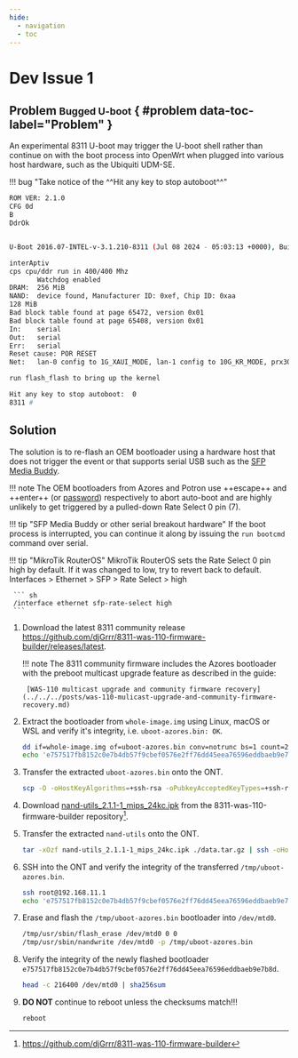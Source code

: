 ```yaml
---
hide:
  - navigation
  - toc
---
```


# Dev Issue 1

## Problem <small>Bugged U-boot</small> { #problem data-toc-label="Problem" }

An experimental 8311 U-boot may trigger the U-boot shell rather than continue on with the boot process into
OpenWrt when plugged into various host hardware, such as the Ubiquiti UDM-SE.

!!! bug "Take notice of the ^^Hit any key to stop autoboot^^"

``` sh
ROM VER: 2.1.0
CFG 0d
B
DdrOk


U-Boot 2016.07-INTEL-v-3.1.210-8311 (Jul 08 2024 - 05:03:13 +0000), Build: prx126-sfp-qspi-nand-8311

interAptiv
cps cpu/ddr run in 400/400 Mhz
       Watchdog enabled
DRAM:  256 MiB
NAND:  device found, Manufacturer ID: 0xef, Chip ID: 0xaa
128 MiB
Bad block table found at page 65472, version 0x01
Bad block table found at page 65408, version 0x01
In:    serial
Out:   serial
Err:   serial
Reset cause: POR RESET
Net:   lan-0 config to 1G_XAUI_MODE, lan-1 config to 10G_KR_MODE, prx300-eth

run flash_flash to bring up the kernel

Hit any key to stop autoboot:  0
8311 #
```

## Solution

The solution is to re-flash an OEM bootloader using a hardware host that does not trigger the event or that supports
serial USB such as the [SFP Media Buddy].

 [SFP Media Buddy]: https://whinis.com/sfp-buddy/

!!! note
    The OEM bootloaders from Azores and Potron use ++escape++ and ++enter++ (or [password]) respectively to abort
    auto-boot and are highly unlikely to get triggered by a pulled-down Rate Select 0 pin (7).

 [password]: x-onu-sfpp.md#bootloader

!!! tip "SFP Media Buddy or other serial breakout hardware"
    If the boot process is interrupted, you can continue it along by issuing the `run bootcmd` command over serial.

!!! tip "MikroTik RouterOS"
    MikroTik RouterOS sets the Rate Select 0 pin high by default. If it was changed to low, try to revert back to default.
    Interfaces > Ethernet > SFP > Rate Select > high

     ``` sh
     /interface ethernet sfp-rate-select high
     ```

1. Download the latest 8311 community release <https://github.com/djGrrr/8311-was-110-firmware-builder/releases/latest>.

    !!! note
        The 8311 community firmware includes the Azores bootloader with the preboot multicast upgrade feature as
        described in the guide:

        [WAS-110 multicast upgrade and community firmware recovery](../../../posts/was-110-mulicast-upgrade-and-community-firmware-recovery.md)

2. Extract the bootloader from `whole-image.img` using Linux, macOS or WSL and verify it's integrity, i.e. `uboot-azores.bin: OK`.

    ``` sh
    dd if=whole-image.img of=uboot-azores.bin conv=notrunc bs=1 count=216400
    echo 'e757517fb8152c0e7b4db57f9cbef0576e2ff76dd45eea76596eddbaeb9e7b8d uboot-azores.bin' | sha256sum -c
    ```

3. Transfer the extracted `uboot-azores.bin` onto the ONT.

    ``` sh
    scp -O -oHostKeyAlgorithms=+ssh-rsa -oPubkeyAcceptedKeyTypes=+ssh-rsa uboot-azores.bin root@192.168.11.1:/tmp/
    ```

4. Download [nand-utils_2.1.1-1_mips_24kc.ipk](https://github.com/djGrrr/8311-was-110-firmware-builder/blob/master/packages/common/nand-utils_2.1.1-1_mips_24kc.ipk)
   from the 8311-was-110-firmware-builder repository[^1].

5. Transfer the extracted `nand-utils` onto the ONT.

    ``` sh
    tar -xOzf nand-utils_2.1.1-1_mips_24kc.ipk ./data.tar.gz | ssh -oHostKeyAlgorithms=+ssh-rsa -oPubkeyAcceptedKeyTypes=+ssh-rsa root@192.168.11.1 'tar -xzf - -C /tmp/'
    ```

6. SSH into the ONT and verify the integrity of the transferred `/tmp/uboot-azores.bin`.

    ``` sh
    ssh root@192.168.11.1
    echo 'e757517fb8152c0e7b4db57f9cbef0576e2ff76dd45eea76596eddbaeb9e7b8d  /tmp/uboot-azores.bin' | sha256sum -c
    ```

7. Erase and flash the `/tmp/uboot-azores.bin` bootloader into `/dev/mtd0`.

    ``` sh
    /tmp/usr/sbin/flash_erase /dev/mtd0 0 0
    /tmp/usr/sbin/nandwrite /dev/mtd0 -p /tmp/uboot-azores.bin
    ```

8. Verify the integrity of the newly flashed bootloader `e757517fb8152c0e7b4db57f9cbef0576e2ff76dd45eea76596eddbaeb9e7b8d`.

    ``` sh
    head -c 216400 /dev/mtd0 | sha256sum
    ```

9. __DO NOT__ continue to reboot unless the checksums match!!!

    ``` sh
    reboot
    ```

[^1]: <https://github.com/djGrrr/8311-was-110-firmware-builder>
